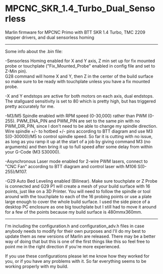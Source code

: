 # MPCNC_SKR_1.4_Turbo_Dual_Sensorless
Marlin firmware for MPCNC Primo with BTT SKR 1.4 Turbo, TMC 2209 stepper drivers, and dual sensorless homing

 
-----------------------------------------------------------------------
Some info about the .bin file:

-Sensorless Homing enabled for X and Y axis, Z min set up for fix mounted probe or touchplate ("Fix_Mounted_Probe" enabled in config file and set to Z-Min pin).    
    G28 command will home X and Y, then Z in the center of the build surface so make sure to be ready with touchplate unless you have a fix mounted probe.

-X and Y endstops are active for both motors on each axis, dual endstops.  The stallguard sensitivity is set to 80 which is pretty high, but has triggered pretty accurately for me.

-M3/M5 Spindle enabled with RPM speed (0-30,000) rather than PWM (0-255). PWM_ENA_PIN and PWM_PIN are set to the same pin with no PWM_DIR_PIN, since I don't need to be able to change my spindle direction.  Wire spindle +/- to hotbed +/- pins according to BTT diagram and use M3 S(0-30000)/M5 to control spindle speed.  So far it is cutting with no issue, as long as you ramp it up at the start of a job by giving command M3 (no arguments) and then bring it up to full speed after some delay from within your G-Code (M3 S30000). 

-Asynchronous Laser mode enabled for 2-wire PWM lasers, connect to "CNC Fan" according to BTT diagram and control laser with M106 S(0-255)/M107.

-G29 Auto Bed Leveling enabled (Bilinear).  Make sure touchplate or Z Probe is connected and G29 P1 will create a mesh of your build surface with 16 points, just like on a 3D Printer.  You will need to follow the spindle or tool around with the touchplate to each of the 16 probing points or use a plate large enough to cover the whole build surface.  I used the side piece of a desktop PC enclosure as one big touchplate but I still had to move it around for a few of the points because my build surface is 480mmx360mm.

-----------------------------------------------------------------------------------------------------------------------

I'm including the configuration.h and configuration_adv.h files in case anybody needs to modify for their own purposes and I'll do my best to update them as new versions of Marlin are released.  There may be a better way of doing that but this is one of the first things like this so feel free to point me in the right direction if you're more experienced.   

If you use these configurations please let me know how they worked for you, or if you have any problems with it.  So far everything seems to be working properly with my build.

